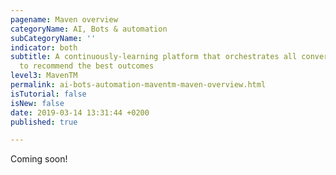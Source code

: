 ```yaml
---
pagename: Maven overview
categoryName: AI, Bots & automation
subCategoryName: ''
indicator: both
subtitle: A continuously-learning platform that orchestrates all conversational interactions
  to recommend the best outcomes
level3: MavenTM
permalink: ai-bots-automation-maventm-maven-overview.html
isTutorial: false
isNew: false
date: 2019-03-14 13:31:44 +0200
published: true

---
```

Coming soon!
